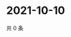 # 2021-10-10

共 0 条

<!-- BEGIN -->
<!-- 最后更新时间 Sun Oct 10 2021 09:59:37 GMT+0800 (China Standard Time) -->

<!-- END -->
